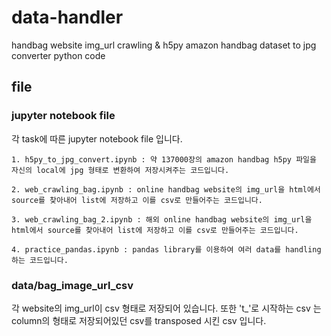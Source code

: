 # data-handler

handbag website img_url crawling &amp; h5py amazon handbag dataset to jpg converter python code 

## file

### jupyter notebook file

각 task에 따른 jupyter notebook file 입니다.

`1. h5py_to_jpg_convert.ipynb : 약 137000장의 amazon handbag h5py 파일을 자신의 local에 jpg 형태로 변환하여 저장시켜주는 코드입니다.`

`2. web_crawling_bag.ipynb : online handbag website의 img_url을 html에서 source를 찾아내어 list에 저장하고 이를 csv로 만들어주는 코드입니다.`

`3. web_crawling_bag_2.ipynb : 해외 online handbag website의 img_url을 html에서 source를 찾아내어 list에 저장하고 이를 csv로 만들어주는 코드입니다.`

`4. practice_pandas.ipynb : pandas library를 이용하여 여러 data를 handling하는 코드입니다.`


### data/bag_image_url_csv

각 website의 img_url이 csv 형태로 저장되어 있습니다.
또한 't_'로 시작하는 csv 는 column의 형태로 저장되어있던 csv를 transposed 시킨 csv 입니다. 
